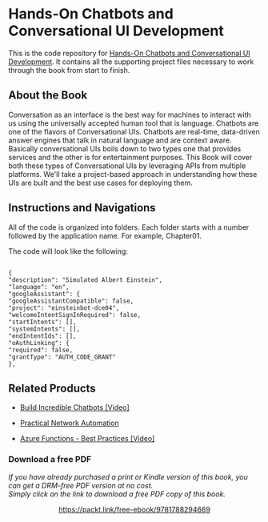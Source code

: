 # Hands-On Chatbots and Conversational UI Development
This is the code repository for [Hands-On Chatbots and Conversational UI Development](https://www.packtpub.com/application-development/practical-conversational-uis?utm_source=GitHub&utm_medium=repo&utm_campaign=9781788294669). It contains all the supporting project files necessary to work through the book from start to finish.

## About the Book

Conversation as an interface is the best way for machines to interact with us using the universally accepted human tool that is language. Chatbots are one of the flavors of Conversational UIs. Chatbots are real-time, data-driven answer engines that talk in natural language and are context aware. Basically conversational UIs boils down to two types one that provides services and the other is for entertainment purposes. This Book will cover both these types of Conversational UIs by leveraging APIs from multiple platforms. We'll take a project-based approach in understanding how these UIs are built and the best use cases for deploying them.
## Instructions and Navigations
All of the code is organized into folders. Each folder starts with a number followed by the application name. For example, Chapter01.



The code will look like the following:
```

{
"description": "Simulated Albert Einstein",
"language": "en",
"googleAssistant": {
"googleAssistantCompatible": false,
"project": "einsteinbot-dce04",
"welcomeIntentSignInRequired": false,
"startIntents": [],
"systemIntents": [],
"endIntentIds": [],
"oAuthLinking": {
"required": false,
"grantType": "AUTH_CODE_GRANT"
},

```

## Related Products
* [Build Incredible Chatbots [Video]](https://www.packtpub.com/application-development/build-incredible-chatbots-video?utm_source=GitHub&utm_medium=repo&utm_campaign=9781788479653)

* [Practical Network Automation](https://www.packtpub.com/networking-and-servers/practical-network-automation?utm_source=GitHub&utm_medium=repo&utm_campaign=9781788299466)

* [Azure Functions - Best Practices [Video]](https://www.packtpub.com/virtualization-and-cloud/azure-functions-best-practices-video?utm_source=GitHub&utm_medium=repo&utm_campaign=9781788831499)
### Download a free PDF

 <i>If you have already purchased a print or Kindle version of this book, you can get a DRM-free PDF version at no cost.<br>Simply click on the link to download a free PDF copy of this book.</i>
<p align="center"> <a href="https://packt.link/free-ebook/9781788294669">https://packt.link/free-ebook/9781788294669 </a> </p>